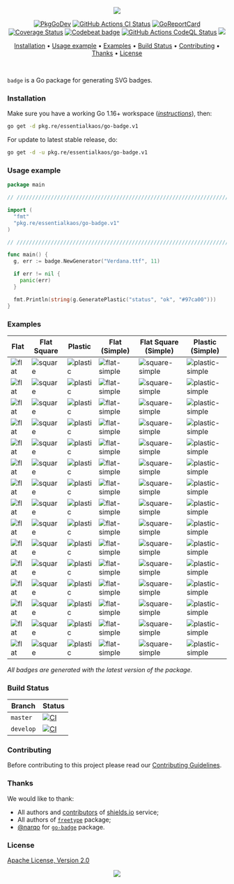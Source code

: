 <p align="center"><a href="#readme"><img src="https://gh.kaos.st/go-badge.svg"/></a></p>

<p align="center">
  <a href="https://kaos.sh/g/go-badge.v1"><img src="https://gh.kaos.st/godoc.svg" alt="PkgGoDev" /></a>
  <a href="https://kaos.sh/w/go-badge/ci"><img src="https://kaos.sh/w/go-badge/ci.svg" alt="GitHub Actions CI Status" /></a>
  <a href="https://kaos.sh/r/go-badge"><img src="https://kaos.sh/r/go-badge.svg" alt="GoReportCard" /></a>
  <a href="https://kaos.sh/c/go-badge"><img src="https://kaos.sh/c/go-badge.svg" alt="Coverage Status" /></a>
  <a href="https://kaos.sh/b/go-badge"><img src="https://kaos.sh/b/0cbded00-9dfb-458b-bdf8-27b2c70ede9b.svg" alt="Codebeat badge" /></a>
  <a href="https://kaos.sh/w/go-badge/codeql"><img src="https://kaos.sh/w/go-badge/codeql.svg" alt="GitHub Actions CodeQL Status" /></a>
  <a href="#license"><img src="https://gh.kaos.st/apache2.svg"></a>
</p>

<p align="center"><a href="#installation">Installation</a> • <a href="#usage-example">Usage example</a> • <a href="#examples">Examples</a> • <a href="#build-status">Build Status</a> • <a href="#contributing">Contributing</a> • <a href="#thanks">Thanks</a> • <a href="#license">License</a></p>

<br/>

`badge` is a Go package for generating SVG badges.

### Installation

Make sure you have a working Go 1.16+ workspace (_[instructions](https://golang.org/doc/install)_), then:

````bash
go get -d pkg.re/essentialkaos/go-badge.v1
````

For update to latest stable release, do:

```bash
go get -d -u pkg.re/essentialkaos/go-badge.v1
```

### Usage example

```go
package main

// ////////////////////////////////////////////////////////////////////////// //

import (
  "fmt"
  "pkg.re/essentialkaos/go-badge.v1"
)

// ////////////////////////////////////////////////////////////////////////// //

func main() {
  g, err := badge.NewGenerator("Verdana.ttf", 11)

  if err != nil {
    panic(err)
  }

  fmt.Println(string(g.GeneratePlastic("status", "ok", "#97ca00")))
}
```

### Examples

| Flat | Flat Square | Plastic | Flat (Simple) | Flat Square (Simple) | Plastic (Simple) |
|------|-------------|---------|---------------|----------------------|------------------|
| ![flat](.github/images/flat_flat_brightgreen.svg) | ![square](.github/images/square_flat_brightgreen.svg) | ![plastic](.github/images/plastic_flat_brightgreen.svg) | ![flat-simple](.github/images/flat_simple_flat_brightgreen.svg) | ![square-simple](.github/images/square_simple_flat_brightgreen.svg) | ![plastic-simple](.github/images/plastic_simple_flat_brightgreen.svg) |
| ![flat](.github/images/flat_flat_green.svg) | ![square](.github/images/square_flat_green.svg) | ![plastic](.github/images/plastic_flat_green.svg) | ![flat-simple](.github/images/flat_simple_flat_green.svg) | ![square-simple](.github/images/square_simple_flat_green.svg) | ![plastic-simple](.github/images/plastic_simple_flat_green.svg) |
| ![flat](.github/images/flat_flat_yellowgreen.svg) | ![square](.github/images/square_flat_yellowgreen.svg) | ![plastic](.github/images/plastic_flat_yellowgreen.svg) | ![flat-simple](.github/images/flat_simple_flat_yellowgreen.svg) | ![square-simple](.github/images/square_simple_flat_yellowgreen.svg) | ![plastic-simple](.github/images/plastic_simple_flat_yellowgreen.svg) |
| ![flat](.github/images/flat_flat_yellow.svg) | ![square](.github/images/square_flat_yellow.svg) | ![plastic](.github/images/plastic_flat_yellow.svg) | ![flat-simple](.github/images/flat_simple_flat_yellow.svg) | ![square-simple](.github/images/square_simple_flat_yellow.svg) | ![plastic-simple](.github/images/plastic_simple_flat_yellow.svg) |
| ![flat](.github/images/flat_flat_orange.svg) | ![square](.github/images/square_flat_orange.svg) | ![plastic](.github/images/plastic_flat_orange.svg) | ![flat-simple](.github/images/flat_simple_flat_orange.svg) | ![square-simple](.github/images/square_simple_flat_orange.svg) | ![plastic-simple](.github/images/plastic_simple_flat_orange.svg) |
| ![flat](.github/images/flat_flat_red.svg) | ![square](.github/images/square_flat_red.svg) | ![plastic](.github/images/plastic_flat_red.svg) | ![flat-simple](.github/images/flat_simple_flat_red.svg) | ![square-simple](.github/images/square_simple_flat_red.svg) | ![plastic-simple](.github/images/plastic_simple_flat_red.svg) |
| ![flat](.github/images/flat_flat_blue.svg) | ![square](.github/images/square_flat_blue.svg) | ![plastic](.github/images/plastic_flat_blue.svg) | ![flat-simple](.github/images/flat_simple_flat_blue.svg) | ![square-simple](.github/images/square_simple_flat_blue.svg) | ![plastic-simple](.github/images/plastic_simple_flat_blue.svg) |
| ![flat](.github/images/flat_flat_lightgrey.svg) | ![square](.github/images/square_flat_lightgrey.svg) | ![plastic](.github/images/plastic_flat_lightgrey.svg) | ![flat-simple](.github/images/flat_simple_flat_lightgrey.svg) | ![square-simple](.github/images/square_simple_flat_lightgrey.svg) | ![plastic-simple](.github/images/plastic_simple_flat_lightgrey.svg) |
| ![flat](.github/images/flat_flat_success.svg) | ![square](.github/images/square_flat_success.svg) | ![plastic](.github/images/plastic_flat_success.svg) | ![flat-simple](.github/images/flat_simple_flat_success.svg) | ![square-simple](.github/images/square_simple_flat_success.svg) | ![plastic-simple](.github/images/plastic_simple_flat_success.svg) |
| ![flat](.github/images/flat_flat_important.svg) | ![square](.github/images/square_flat_important.svg) | ![plastic](.github/images/plastic_flat_important.svg) | ![flat-simple](.github/images/flat_simple_flat_important.svg) | ![square-simple](.github/images/square_simple_flat_important.svg) | ![plastic-simple](.github/images/plastic_simple_flat_important.svg) |
| ![flat](.github/images/flat_flat_critical.svg) | ![square](.github/images/square_flat_critical.svg) | ![plastic](.github/images/plastic_flat_critical.svg) | ![flat-simple](.github/images/flat_simple_flat_critical.svg) | ![square-simple](.github/images/square_simple_flat_critical.svg) | ![plastic-simple](.github/images/plastic_simple_flat_critical.svg) |
| ![flat](.github/images/flat_flat_informational.svg) | ![square](.github/images/square_flat_informational.svg) | ![plastic](.github/images/plastic_flat_informational.svg) | ![flat-simple](.github/images/flat_simple_flat_informational.svg) | ![square-simple](.github/images/square_simple_flat_informational.svg) | ![plastic-simple](.github/images/plastic_simple_flat_informational.svg) |
| ![flat](.github/images/flat_flat_inactive.svg) | ![square](.github/images/square_flat_inactive.svg) | ![plastic](.github/images/plastic_flat_inactive.svg) | ![flat-simple](.github/images/flat_simple_flat_inactive.svg) | ![square-simple](.github/images/square_simple_flat_inactive.svg) | ![plastic-simple](.github/images/plastic_simple_flat_inactive.svg) |
| ![flat](.github/images/flat_flat_custom.svg) | ![square](.github/images/square_flat_custom.svg) | ![plastic](.github/images/plastic_flat_custom.svg) | ![flat-simple](.github/images/flat_simple_flat_custom.svg) | ![square-simple](.github/images/square_simple_flat_custom.svg) | ![plastic-simple](.github/images/plastic_simple_flat_custom.svg) |
| ![flat](.github/images/flat_flat_japanese.svg) | ![square](.github/images/square_flat_japanese.svg) | ![plastic](.github/images/plastic_flat_japanese.svg) | ![flat-simple](.github/images/flat_simple_flat_japanese.svg) | ![square-simple](.github/images/square_simple_flat_japanese.svg) | ![plastic-simple](.github/images/plastic_simple_flat_japanese.svg) |

_All badges are generated with the latest version of the package._

### Build Status

| Branch | Status |
|--------|----------|
| `master` | [![CI](https://kaos.sh/w/go-badge/ci.svg?branch=master)](https://kaos.sh/w/go-badge/ci?query=branch:master) |
| `develop` | [![CI](https://kaos.sh/w/go-badge/ci.svg?branch=develop)](https://kaos.sh/w/go-badge/ci?query=branch:develop) |

### Contributing

Before contributing to this project please read our [Contributing Guidelines](https://github.com/essentialkaos/contributing-guidelines#contributing-guidelines).

### Thanks

We would like to thank:

* All authors and [contributors](https://github.com/badges/shields/graphs/contributors) of [shields.io](https://shields.io) service;
* All authors of [`freetype`](https://github.com/golang/freetype/blob/master/AUTHORS) package;
* [@narqo](https://github.com/narqo) for [`go-badge`](https://github.com/narqo/go-badge) package.

### License

[Apache License, Version 2.0](http://www.apache.org/licenses/LICENSE-2.0)

<p align="center"><a href="https://essentialkaos.com"><img src="https://gh.kaos.st/ekgh.svg"/></a></p>

